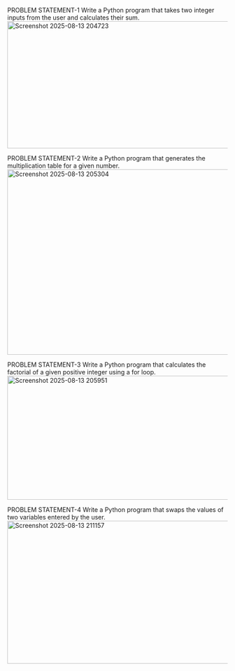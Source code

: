 PROBLEM STATEMENT-1
Write a Python program that takes two integer inputs from the user and calculates their sum.
<img width="1587" height="290" alt="Screenshot 2025-08-13 204723" src="https://github.com/user-attachments/assets/cb649e93-6a29-4fd9-9908-affd38b0e905" />

PROBLEM STATEMENT-2
Write a Python program that generates the multiplication table for a given number.
<img width="1626" height="423" alt="Screenshot 2025-08-13 205304" src="https://github.com/user-attachments/assets/2fbc7f25-24c1-403d-bf31-eafece83ae84" />

PROBLEM STATEMENT-3
Write a Python program that calculates the factorial of a given positive integer using a for loop.
<img width="1629" height="283" alt="Screenshot 2025-08-13 205951" src="https://github.com/user-attachments/assets/61f4184d-6c1b-48d2-be57-b88d2fe98ac7" />

PROBLEM STATEMENT-4
Write a Python program that swaps the values of two variables entered by the user.
<img width="1626" height="326" alt="Screenshot 2025-08-13 211157" src="https://github.com/user-attachments/assets/014d3222-c91c-434f-86c9-bf50cf51081c" />
